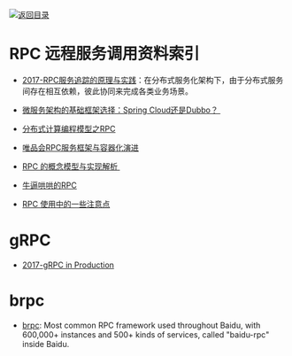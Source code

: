 [![返回目录](https://parg.co/UGo)](https://parg.co/b4z) 


 


 


 



# RPC 远程服务调用资料索引



- [2017-RPC服务追踪的原理与实践](http://6me.us/rfJ)：在分布式服务化架构下，由于分布式服务间存在相互依赖，彼此协同来完成各类业务场景。

- [微服务架构的基础框架选择：Spring Cloud还是Dubbo？ ](http://blog.didispace.com/microservice-framework/?hmsr=toutiao.io&utm_medium=toutiao.io&utm_source=toutiao.io)

- [分布式计算编程模型之RPC](http://www.infoq.com/cn/news/2016/04/Distributed-compute-program-RPC?hmsr=toutiao.io&utm_medium=toutiao.io&utm_source=toutiao.io)

- [唯品会RPC服务框架与容器化演进](http://mp.weixin.qq.com/s?__biz=MzAwMDU1MTE1OQ==&mid=405781868&idx=1&sn=cbb10d37e25c76a1845f593a222da3c9&scene=4#wechat_redirect)

- [RPC 的概念模型与实现解析 ](http://mp.weixin.qq.com/s?__biz=MzAxMTEyOTQ5OQ==&mid=2650610547&idx=1&sn=2cae08dbf62d9a6c2f964ffd440c0077#rd)

- [牛逼哄哄的RPC](http://mp.weixin.qq.com/s?__biz=MzA3MDExNzcyNA==&mid=2650392260&idx=1&sn=5a4978d02326cdd38e2ea1cd9586b4df&scene=0#wechat_redirect)

- [RPC 使用中的一些注意点](http://mp.weixin.qq.com/s?__biz=MzAxMTEyOTQ5OQ==&mid=2650610778&idx=1&sn=630db2a23f4f465de2417cba3f1371cb&chksm=834c7baeb43bf2b82550baf37d4b8595e0c59f82ebbda5bf8eeb6d7bf37b6857035877fb4f89#rd)




# gRPC

- [2017-gRPC in Production](https://parg.co/ban)


# brpc

- [brpc](https://github.com/brpc/brpc): Most common RPC framework used throughout Baidu, with 600,000+ instances and 500+ kinds of services, called "baidu-rpc" inside Baidu.





